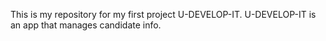 This is my repository for my first project U-DEVELOP-IT.
U-DEVELOP-IT is an app that manages candidate info.
